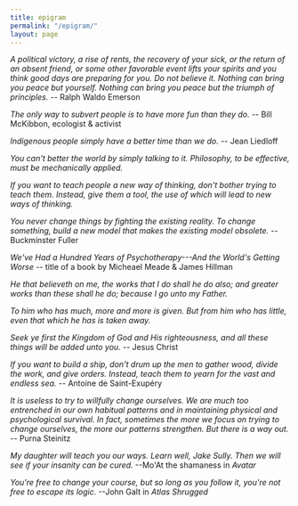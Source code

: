 ```yaml
---
title: epigram
permalink: "/epigram/"
layout: page
---
```


_A political victory, a rise of rents, the recovery of your sick, or the return of an absent friend, or some other favorable event lifts your spirits and you think good days are preparing for you. Do not believe it. Nothing can bring you peace but yourself. Nothing can bring you peace but the triumph of principles._
 -- Ralph Waldo Emerson

_The only way to subvert people is to have more fun than they do._
 -- Bill McKibbon, ecologist & activist

_Indigenous people simply have a better time than we do._
 -- Jean Liedloff

_You can't better the world by simply talking to it. Philosophy, to be effective, must be mechanically applied._

_If you want to teach people a new way of thinking, don't bother trying to teach them. Instead, give them a tool, the use of which will lead to new ways of thinking._

_You never change things by fighting the existing reality. To change something, build a new model that makes the existing model obsolete._ 
 -- Buckminster Fuller

_We've Had a Hundred Years of Psychotherapy---And the World's Getting Worse_ 
 -- title of a book by Micheael Meade & James Hillman

_He that believeth on me, the works that I do shall he do also; and greater works than these shall he do; because I go unto my Father._

_To him who has much, more and more is given. But from him who has little, even that which he has is taken away._

_Seek ye first the Kingdom of God and His righteousness, and all these things will be added unto you._
 -- Jesus Christ

_If you want to build a ship, don't drum up the men to gather wood, divide the work, and give orders. Instead, teach them to yearn for the vast and endless sea._
 -- Antoine de Saint-Exupéry

_It is useless to try to willfully change ourselves. We are much too entrenched in our own habitual patterns and in maintaining physical and psychological survival. In fact, sometimes the more we focus on trying to change ourselves, the more our patterns strengthen. But there is a way out._
 -- Purna Steinitz

_My daughter will teach you our ways. Learn well, Jake Sully. Then we will see if your insanity can be cured._
 --Mo'At the shamaness in _Avatar_

_You're free to change your course, but so long as you follow it, you're not free to escape its logic._
 --John Galt in _Atlas Shrugged_
